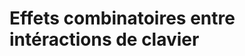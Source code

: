# Effets combinatoires entre intéractions de clavier

<!-- start-replace-subnav -->

<!-- end-replace-subnav -->

<!-- start-replace-subnav -->

<!-- end-replace-subnav -->
